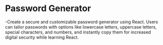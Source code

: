 # Password Generator 
-Create a secure and customizable password generator using React. Users can tailor passwords with options like lowercase letters, uppercase letters, special characters, and numbers, and instantly copy them for increased digital security while learning React.
